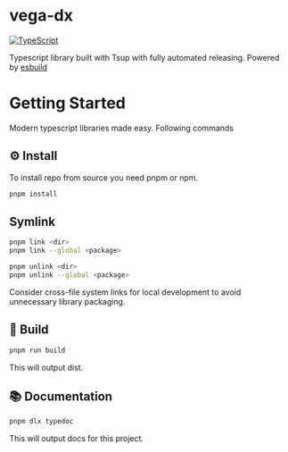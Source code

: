 # vega-dx

[![TypeScript](https://shields.io/badge/TypeScript-3178C6?logo=TypeScript&logoColor=FFF&style=flat-square)](https://www.typescriptlang.org/)

Typescript library built with Tsup with fully automated releasing. Powered by [esbuild](https://github.com/evanw/esbuild)

# Getting Started

Modern typescript libraries made easy. Following commands

## ⚙️ Install

To install repo from source you need pnpm or npm.

```bash
pnpm install
```

## Symlink

```bash
pnpm link <dir>
pnpm link --global <package>

pnpm unlink <dir>
pnpm unlink --global <package>
```

Consider cross-file system links for local development to avoid unnecessary library packaging.

## 📖 Build

```bash
pnpm run build
```

This will output dist.

## 📚 Documentation

```bash
pnpm dlx typedoc
```

This will output docs for this project.
